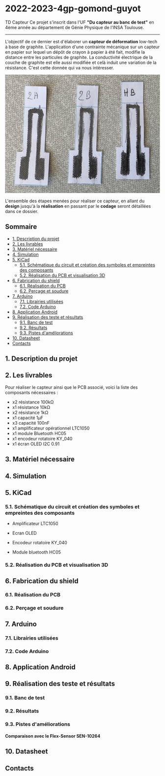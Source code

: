 # 2022-2023-4gp-gomond-guyot
TD Capteur
Ce projet s'inscrit dans l'UF **"Du capteur au banc de test"** en 4ème année au département de Génie Physique de l'INSA Toulouse.
***
L'objectif de ce dernier est d'élaborer un **capteur de déformation** low-tech à base de graphite. L'application d'une contrainte mécanique sur un capteur en papier sur lequel un dépôt de crayon à papier à été fait, modifie la distance entre les particules de graphite. La conductivité électrique de la couche de graphite est elle aussi modifiée et celà induit une variation de la résistance. C'est cette donnée qui va nous intéresser.

<p align="center"><img width="550" alt="image" src="https://github.com/MOSH-Insa-Toulouse/2022-2023-4gp-gomond-guyot/blob/main/photos/capteur_graphite.jpg">

L'ensemble des étapes menées pour réaliser ce capteur, en allant du **design** jusqu'à la **réalisation** en passant par le **codage** seront détaillées dans ce dossier.

## Sommaire
* [1. Description du projet](#PremiereSection)
* [2. Les livrables](#DeuxiemeSection)
* [3. Matériel nécessaire](#TroisiemeSection)
* [4. Simulation](#QuatriemeSection)
* [5. KiCad](#CinquiemeSection)
  * [5.1. Schématique du circuit et création des symboles et empreintes des composants](#CinquiemeSection1)
  * [5.2. Réalisation du PCB et visualisation 3D](#CinquiemeSection2)
* [6. Fabrication du shield](#SixiemeSection)
  * [6.1. Réalisation du PCB](#SixiemeSection1)
  * [6.2. Perçage et soudure](#SixiemeSection2)
* [7. Arduino](#SeptiemeSection)
  * [7.1. Librairies utilisées](#SeptiemeSection1)
  * [7.2. Code Arduino](#SeptiemeSection2)
* [8. Application Android](#HuigtiemeSection)
* [9. Réalisation des teste et résultats](#NeuviemeSection)
  * [9.1. Banc de test](#NeuviemeSection1)
  * [9.2. Résultats](#NeuviemeSection2)
  * [9.3. Pistes d'améliorations](#NeuviemeSection3)
* [10. Datasheet](#DixiemeSection)
* [Contacts](#OnziemeSection)
 
<div id='PremiereSection'/>

## 1. Description du projet 



<div id='DeuxiemeSection'/>

## 2. Les livrables
Pour réaliser le capteur ainsi que le PCB associé, voici la liste des composants nécessaires :
* x2 résistance 100kΩ
* x1 résistance 10kΩ
* x2 résistance 1kΩ
* x1 capacité 1μF
* x3 capacité 100nF
* x1 amplificateur opérationnel LTC1050
* x1 module Bluetooth HC05
* x1 encodeur rotatoire KY_040
* x1 écran OLED I2C 0.91

<div id='TroisiemeSection'/>

## 3. Matériel nécessaire 


 


<div id='QuatriemeSection'/>

## 4. Simulation 


<div id='CinquiemeSection'/>

## 5. KiCad 
### 5.1. Schématique du circuit et création des symboles et empreintes des composants <div id='CinquiemeSection1'/>
* Amplificateur LTC1050



* Ecran OLED



* Encodeur rotatoire KY_040



* Module bluetooth HC05




### 5.2. Réalisation du PCB et visualisation 3D <div id='CinquiemeSection2'/>




<div id='SixiemeSection'/>

## 6. Fabrication du shield 

### 6.1. Réalisation du PCB <div id='SixiemeSection1'/>

  
### 6.2. Perçage et soudure <div id='SixiemeSection2'/>


<div id='SeptiemeSection'/>

## 7. Arduino 

### 7.1. Librairies utilisées <div id='SeptiemeSection1'/>

### 7.2. Code Arduino <div id='SeptiemeSection2'/>



<div id='HuigtiemeSection'/>

## 8. Application Android 


<div id='NeuviemeSection'/>

## 9. Réalisation des teste et résultats 

### 9.1. Banc de test <div id='NeuviemeSection1'/>

### 9.2. Résultats <div id='NeuviemeSection2'/>

### 9.3. Pistes d'améliorations <div id='NeuviemeSection3'/>

#### Comparaison avec le Flex-Sensor SEN-10264


<div id='DixiemeSection'/>

## 10. Datasheet



<div id='OnziemeSection'/>

## Contacts 



